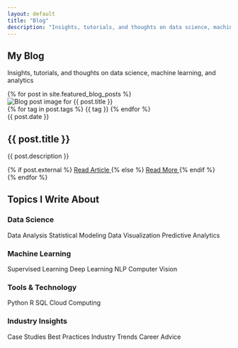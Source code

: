```yaml
---
layout: default
title: "Blog"
description: "Insights, tutorials, and thoughts on data science, machine learning, and analytics by Marco Vieto Vega."
---
```


<div class="blog-page">

<section class="page-header" style="background: url('{{ '/assets/img/blog-bg.jpg' | relative_url }}') center/cover no-repeat;">
  <div class="container">
    <h1 class="page-title">My Blog</h1>
    <p class="page-subtitle">Insights, tutorials, and thoughts on data science, machine learning, and analytics</p>
  </div>
</section>

<section class="blog-section">
  <div class="container">
    <div class="blog-grid">
      {% for post in site.featured_blog_posts %}
      <div class="blog-card">
        <div class="blog-image">
          <img src="{{ '/assets/img/' | append: post.image | relative_url }}" alt="Blog post image for {{ post.title }}" loading="lazy">
          <div class="blog-tags blog-tags-overlay">
            {% for tag in post.tags %}
            <span class="tag tag-small">{{ tag }}</span>
            {% endfor %}
          </div>
        </div>
        <div class="blog-content">
          <div class="blog-meta">
            <span class="blog-date">{{ post.date }}</span>
          </div>
          <h2 class="blog-title">{{ post.title }}</h2>
          <p class="blog-description">{{ post.description }}</p>
          <div class="blog-links">
            {% if post.external %}
              <a href="{{ post.link }}" target="_blank" class="btn-project btn-primary">
                <i class="fas fa-external-link-alt"></i> Read Article
              </a>
            {% else %}
              <a href="{{ post.link }}" class="btn-project btn-secondary">
                <i class="fas fa-book-open"></i> Read More
              </a>
            {% endif %}
          </div>
        </div>
      </div>
      {% endfor %}
    </div>
  </div>
</section>

<section class="topics-section">
  <div class="container">
    <h2 class="section-title">Topics I Write About</h2>
    <div class="topics-grid">
      <div class="topic-category">
        <h3>Data Science</h3>
        <div class="topics-list">
          <span class="topic-tag">Data Analysis</span>
          <span class="topic-tag">Statistical Modeling</span>
          <span class="topic-tag">Data Visualization</span>
          <span class="topic-tag">Predictive Analytics</span>
        </div>
      </div>
      <div class="topic-category">
        <h3>Machine Learning</h3>
        <div class="topics-list">
          <span class="topic-tag">Supervised Learning</span>
          <span class="topic-tag">Deep Learning</span>
          <span class="topic-tag">NLP</span>
          <span class="topic-tag">Computer Vision</span>
        </div>
      </div>
      <div class="topic-category">
        <h3>Tools & Technology</h3>
        <div class="topics-list">
          <span class="topic-tag">Python</span>
          <span class="topic-tag">R</span>
          <span class="topic-tag">SQL</span>
          <span class="topic-tag">Cloud Computing</span>
        </div>
      </div>
      <div class="topic-category">
        <h3>Industry Insights</h3>
        <div class="topics-list">
          <span class="topic-tag">Case Studies</span>
          <span class="topic-tag">Best Practices</span>
          <span class="topic-tag">Industry Trends</span>
          <span class="topic-tag">Career Advice</span>
        </div>
      </div>
    </div>
  </div>
</section>

</div>
